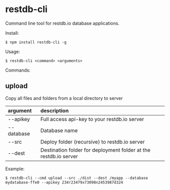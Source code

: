# restdb-cli

Command line tool for restdb.io database applications.

Install:
```
$ npm install restdb-cli -g
```

Usage:
```
$ restdb-cli <command> <arguments>
```

Commands:

## upload

Copy all files and folders from a local directory to server

| argument | description |
| :-- | :-- |
| --apikey | Full access api-key to your restdb.io server |
| --database | Database name |
| --src | Deploy folder (recursive) to restdb.io server |
| --dest | Destination folder for deployment folder at the restdb.io server |

Example:
  ```
  $ restdb-cli --cmd upload --src ./dist --dest /myapp --database mydatabase-ffe0 --apikey 234r23479x73098n2453987d324
  ```
